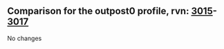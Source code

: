 ## Comparison for the outpost0 profile, rvn: [3015](https://github.com/PRO100KatYT/FortniteProfileRevisions/tree/main/profiles/outpost0/3015%20outpost0.json)-[3017](https://github.com/PRO100KatYT/FortniteProfileRevisions/tree/main/profiles/outpost0/3017%20outpost0.json)

No changes
